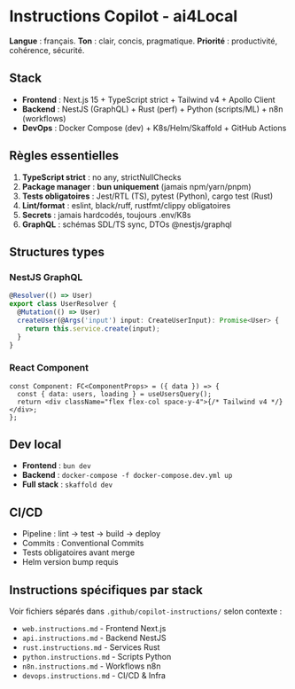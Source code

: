 # Instructions Copilot - ai4Local

**Langue** : français. **Ton** : clair, concis, pragmatique.
**Priorité** : productivité, cohérence, sécurité.

## Stack
- **Frontend** : Next.js 15 + TypeScript strict + Tailwind v4 + Apollo Client
- **Backend** : NestJS (GraphQL) + Rust (perf) + Python (scripts/ML) + n8n (workflows)
- **DevOps** : Docker Compose (dev) + K8s/Helm/Skaffold + GitHub Actions

## Règles essentielles
1. **TypeScript strict** : no any, strictNullChecks
2. **Package manager** : **bun uniquement** (jamais npm/yarn/pnpm)
3. **Tests obligatoires** : Jest/RTL (TS), pytest (Python), cargo test (Rust)
4. **Lint/format** : eslint, black/ruff, rustfmt/clippy obligatoires
5. **Secrets** : jamais hardcodés, toujours .env/K8s
6. **GraphQL** : schémas SDL/TS sync, DTOs @nestjs/graphql

## Structures types
### NestJS GraphQL
```ts
@Resolver(() => User)
export class UserResolver {
  @Mutation(() => User)
  createUser(@Args('input') input: CreateUserInput): Promise<User> {
    return this.service.create(input);
  }
}
```

### React Component
```tsx
const Component: FC<ComponentProps> = ({ data }) => {
  const { data: users, loading } = useUsersQuery();
  return <div className="flex flex-col space-y-4">{/* Tailwind v4 */}</div>;
};
```

## Dev local
- **Frontend** : `bun dev`
- **Backend** : `docker-compose -f docker-compose.dev.yml up`
- **Full stack** : `skaffold dev`

## CI/CD
- Pipeline : lint → test → build → deploy
- Commits : Conventional Commits
- Tests obligatoires avant merge
- Helm version bump requis

## Instructions spécifiques par stack
Voir fichiers séparés dans `.github/copilot-instructions/` selon contexte :
- `web.instructions.md` - Frontend Next.js
- `api.instructions.md` - Backend NestJS  
- `rust.instructions.md` - Services Rust
- `python.instructions.md` - Scripts Python
- `n8n.instructions.md` - Workflows n8n
- `devops.instructions.md` - CI/CD & Infra
